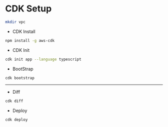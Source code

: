 # CDK Setup

```sh
mkdir vpc
```

- CDK Install

```sh
npm install -g aws-cdk
```

- CDK Init

```sh
cdk init app --language typescript
```

- BootStrap

```sh
cdk bootstrap
```

---

- Diff

```sh
cdk diff
```

- Deploy

```sh
cdk deploy
```
